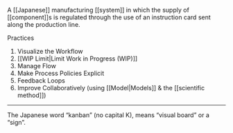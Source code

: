 A [[Japanese]] manufacturing [[system]] in which the supply of [[component]]s is regulated through the use of an instruction card sent along the production line.

Practices

1. Visualize the Workflow
2. [[WIP Limit|Limit Work in Progress (WIP)]]
3. Manage Flow
4. Make Process Policies Explicit
5. Feedback Loops
6. Improve Collaboratively (using [[Model|Models]] & the [[scientific method]])

---

The Japanese word “kanban” (no capital K), means “visual board” or a “sign”.